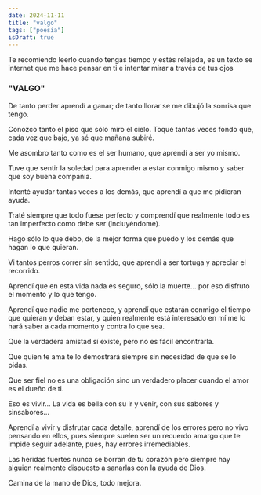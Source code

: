 ```yaml
---
date: 2024-11-11
title: "valgo"
tags: ["poesia"]
isDraft: true
---
```


Te recomiendo leerlo cuando tengas tiempo y estés relajada, es un texto se internet que me hace pensar en ti e intentar mirar a través de tus ojos

### "VALGO"

De tanto perder aprendí a ganar; de tanto llorar se me dibujó la sonrisa que tengo.

Conozco tanto el piso que sólo miro el cielo. Toqué tantas veces fondo que, cada vez que bajo, ya sé que mañana subiré.

Me asombro tanto como es el ser humano, que aprendí a ser yo mismo.

Tuve que sentir la soledad para aprender a estar conmigo mismo y saber que soy buena compañía.

Intenté ayudar tantas veces a los demás, que aprendí a que me pidieran ayuda.

Traté siempre que todo fuese perfecto y comprendí que realmente todo es tan imperfecto como debe ser (incluyéndome).

Hago sólo lo que debo, de la mejor forma que puedo y los demás que hagan lo que quieran.

Vi tantos perros correr sin sentido, que aprendí a ser tortuga y apreciar el recorrido.

Aprendí que en esta vida nada es seguro, sólo la muerte... por eso disfruto el momento y lo que tengo.

Aprendí que nadie me pertenece, y aprendí que estarán conmigo el tiempo que quieran y deban estar, y quien realmente está interesado en mí me lo hará saber a cada momento y contra lo que sea.

Que la verdadera amistad sí existe, pero no es fácil encontrarla.

Que quien te ama te lo demostrará siempre sin necesidad de que se lo pidas.

Que ser fiel no es una obligación sino un verdadero placer cuando el amor es el dueño de ti.

Eso es vivir... La vida es bella con su ir y venir, con sus sabores y sinsabores…

Aprendí a vivir y disfrutar cada detalle, aprendí de los errores pero no vivo pensando en ellos, pues siempre suelen ser un recuerdo amargo que te impide seguir adelante, pues, hay errores irremediables.

Las heridas fuertes nunca se borran de tu corazón pero siempre hay alguien realmente dispuesto a sanarlas con la ayuda de Dios.

Camina de la mano de Dios, todo mejora.